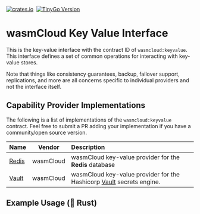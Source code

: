 [![crates.io](https://img.shields.io/crates/v/wasmcloud-interface-keyvalue.svg)](https://crates.io/crates/wasmcloud-interface-keyvalue)&nbsp;
[![TinyGo Version](https://img.shields.io/github/go-mod/go-version/wasmcloud/interfaces?label=TinyGo&filename=keyvalue%2Ftinygo%2Fgo.mod)](https://pkg.go.dev/github.com/wasmcloud/interfaces/keyvalue/tinygo)
# wasmCloud Key Value Interface
This is the key-value interface with the contract ID of `wasmcloud:keyvalue`. This interface defines a set of common operations for interacting with key-value stores. 

Note that things like consistency guarantees, backup, failover support, replications, and more are all concerns specific to individual providers and not the interface itself.

## Capability Provider Implementations
The following is a list of implementations of the `wasmcloud:keyvalue` contract. Feel free to submit a PR adding your implementation if you have a community/open source version.

| Name | Vendor | Description |
| :--- | :---: | :--- |
| [Redis](https://github.com/wasmCloud/capability-providers/tree/main/kvredis) | wasmCloud | wasmCloud key-value provider for the **Redis** database
| [Vault](https://github.com/wasmCloud/capability-providers/tree/main/kv-vault) | wasmCloud | wasmCloud key-value provider for the Hashicorp [Vault](https://www.vaultproject.io/docs/secrets/kv/kv-v2) secrets engine.

## Example Usage (🦀 Rust)

